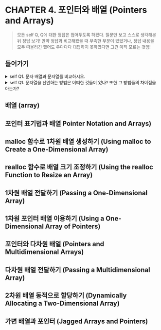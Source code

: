 # CHAPTER 4. 포인터와 배열 (Pointers and Arrays)
> 모든 self Q, Q에 대한 정답은 접어두도록 하겠다. 질문만 보고 스스로 생각해본 뒤 정답 보기!
> 만약 정답과 비교해봤을 때 부족한 부분이 있었거나, 정답 내용을 모두 떠올리긴 했어도 우다다다 대답하지 못하였다면 그건 아직 모르는 것임!
## 들어가기
<details>
<summary>self Q1. 문자 배열과 문자열를 비교하시오.</summary>



</details>
<details>
<summary>self Q1. 문자열을 선언하는 방법은 어떠한 것들이 있나? 또한 그 방법들의 차이점을 아는가?</summary>

방법1) 포인터 형태 선언  
    
```
    // ex)
    char *a = "hello!";  
``` 
      
방법2) 배열 형태로 선언 (크기 자동 할당)  
    
    ```
    // ex)  
    char a[] = "hello!";
    ```  
    
    - 방법2의 진행 순서  
    
        1. 메모리 어딘가에 "hello!"가 할당된다.  

        2. char *a 변수가 선언된다.  

        3. a는 h의 주소값을 가리킨다. (*string = 'h')
      
 
- 두 방법의 공톰점
    
    - 포맷팅 양식이 %s로 같다.
    
    - 문자열 전체 출력 결과가 같다.
- 두 방법의 차이점
    
   - 할당된 메모리 영역의 크기가 다르다.  
        -> sizeof함수를 적용해봤을 때,방법1의 경우 8(포인터 자료형 크기)이고 방법2의 경우 6(비열 크기)임
    
   - 할당된 메모리 영역의 위치가 다르다.  
    
   - 배열 형태는 내용 수정 가능, 포인터 형태는 내용 수정 불가능 (리터럴 상수)
    
    
  

</details>


## 배열 (array)


## 포인터 표기법과 배열 Pointer Notation and Arrays)


## malloc 함수로 1차원 배열 생성하기 (Using malloc to Create a One-Dimensional Array)


## realloc 함수로 배열 크기 조정하기 (Using the realloc Function to Resize an Array)


## 1차원 배열 전달하기 (Passing a One-Dimensional Array)


## 1차원 포인터 배열 이용하기 (Using a One-Dimensional Array of Pointers)


## 포인터와 다차원 배열 (Pointers and Multidimensional Arrays)


## 다차원 배열 전달하기 (Passing a Multidimensional Array)


## 2차원 배열 동적으로 할당하기 (Dynamically Allocating a Two-Dimensional Array)


## 가변 배열과 포인터 (Jagged Arrays and Pointers)


